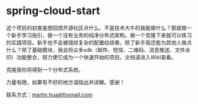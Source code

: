 # spring-cloud-start
这个项目的初衷是想回馈开源社区点什么。不是技术大牛的我能做什么？那就做一个新手学习指引，做一个没有业务的纯净分布式架构，做一个克隆下来就可以练习的实践项目。新手也不会被错综复杂的配置给绕晕。除了新手我还能为其他人做点什么？除了基础模块，我会将众多sdk（邮件、短信、二维码、消息推送、文件水印）功能整合，努力使它成为一个快速开始的项目。文档请进入Wiki查看。

克隆我你将得到一个分布式系统。

力量有限，如果有不好的地方请指出并谅解。感谢！

联系方式：martin.hua@foxmail.com
